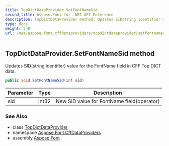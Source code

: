 ```yaml
---
title: TopDictDataProvider.SetFontNameSid
second_title: Aspose.Font for .NET API Reference
description: TopDictDataProvider method. Updates SIDstring identifier value for the FontName field in CFF Top DICT data
type: docs
weight: 340
url: /net/aspose.font.cffdataproviders/topdictdataprovider/setfontnamesid/
---
```

## TopDictDataProvider.SetFontNameSid method

Updates SID(string identifier) value for the FontName field in CFF Top DICT data.

```csharp
public void SetFontNameSid(int sid)
```

| Parameter | Type | Description |
| --- | --- | --- |
| sid | Int32 | New SID value for FontName field(operator) |

### See Also

* class [TopDictDataProvider](../)
* namespace [Aspose.Font.CffDataProviders](../../../aspose.font.cffdataproviders/)
* assembly [Aspose.Font](../../../)



